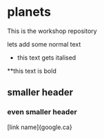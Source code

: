 # planets
This is the workshop repository

lets add some normal text
* this text gets italised

**this text is bold

## smaller header

### even smaller header
[link name]{google.ca}
